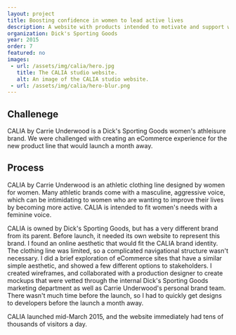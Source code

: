 ```yaml
---
layout: project
title: Boosting confidence in women to lead active lives
description: A website with products intended to motivate and support women who want to lead active, healthy lifestyles.
organization: Dick's Sporting Goods
year: 2015
order: 7
featured: no
images: 
 - url: /assets/img/calia/hero.jpg
   title: The CALIA studio website.
   alt: An image of the CALIA studio website.
 - url: /assets/img/calia/hero-blur.png
---
```


## Challenege

CALIA by Carrie Underwood is a Dick's Sporting Goods women's athleisure brand. We were challenged with creating an eCommerce experience for the new product line that would launch a month away.

## Process

CALIA by Carrie Underwood is an athletic clothing line designed by women for women. Many athletic brands come with a masculine, aggressive voice, which can be intimidating to women who are wanting to improve their lives by becoming more active. CALIA is intended to fit women's needs with a feminine voice. 

CALIA is owned by Dick's Sporting Goods, but has a very different brand from its parent. Before launch, it needed its own website to represent this brand. I found an online aesthetic that would fit the CALIA brand identity. The clothing line was limited, so a complicated navigational structure wasn't necessary. I did a brief exploration of eCommerce sites that have a similar simple aesthetic, and showed a few different options to stakeholders. I created wireframes, and collaborated with a production designer to create mockups that were vetted through the internal Dick's Sporting Goods marketing department as well as Carrie Underwood's personal brand team. There wasn't much time before the launch, so I had to quickly get designs to developers before the launch a month away. 

CALIA launched mid-March 2015, and the website immediately had tens of thousands of visitors a day.